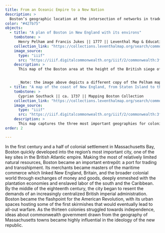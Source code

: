 ```yaml
---
title: From an Oceanic Empire to a New Nation
description: >
  Boston’s geographic location at the intersection of networks in trade, power, and ideas made the city fertile ground for independence movements that would eventually culminate in a revolutionary era.
color: "#427b75"
objects:
  - title: "A plan of Boston in New England with its environs"
    tombstone: >
      Henry Pelham and Francis Jukes || 1777 || Leventhal Map & Education Center
    collection_link: "https://collections.leventhalmap.org/search/commonwealth:3f462w83q"
    image_source: 
      type: "iiif"
      src: "https://iiif.digitalcommonwealth.org/iiif/2/commonwealth:3f462w858"
    description: > 
      This map of the Boston area at the height of the British siege of the city is one of the most significant documents of the entire American Revolutionary War era. Henry Pelham, the half-brother of the artist John Singleton Copley, was a British loyalist, describing his home city as a “turbulant and factious town.” After the battles of Lexington, Concord, and Bunker Hill in 1775, Pelham obtained permission to survey both the British fortifications and the “Rebel works,” and he included an illustrated copy of his pass in the upper left of the map. Due to the extensive detail that Pelham recorded about military positions, the British general William Howe asked him to delay the map’s publication, which did not occur until 1777, after Pelham had evacuated to London. Because this map is one of the most detailed plans of urban space in the period of revolutionary conflict, it also offers invaluable detail about colonial life, including the likely traces of slave quarters located at the estate of “Genl. Royall,” just outside of Medford in the upper right of the map.


      _Note: the image above depicts a different copy of the Pelham map than the one on display in the physical exhibition._
  - title: "A map of the coast of New England, from Staten Island to the island of Breton"
    tombstone: >
      Cyprian Southack || ca. 1737 || Mapping Boston Collection 
    collection_link: "https://collections.leventhalmap.org/search/commonwealth:3f462t67x"
    image_source: 
      type: "iiif"
      src: "https://iiif.digitalcommonwealth.org/iiif/2/commonwealth:3f462t686"
    description: > 
      This map captures the three most important geographies for colonists in Boston in the century prior to the Revolution. At the top center, an inset shows New England on the western fringe of Britain’s Atlantic empire. In the upper left, the urban space of Boston is shown through an inset copy of John Bonner’s map, which recorded the streets, buildings, wharves, and common spaces of the colonial city. And the principal map shows the coastal region which pivoted around Boston, a stretch of colonial possessions hugging the coast from Long Island Sound through the Gulf of Maine to Nova Scotia. There was no border between the U.S. and Canada at this time, and the career of Cyprian Southack, the creator of this map, typified the region’s interconnection: Southack earned his living from fisheries and became a leader of fledgling navies for both Massachusetts and Nova Scotia.
order: 2

---
```


In the first century and a half of colonial settlement in Massachusetts Bay, Boston quickly developed into the region’s most important city, one of the key sites in the British Atlantic empire. Making the most of relatively limited natural resources, Boston became an important entrepôt: a port for trading and transshipment. Its merchants became masters of the maritime commerce which linked New England, Britain, and the broader colonial world through exchanges of money and goods, deeply enmeshed with the plantation economies and enslaved labor of the south and the Caribbean. By the middle of the eighteenth century, the city began to resent the demands of an increasingly centralized British imperial administration. Boston became the flashpoint for the American Revolution, with its urban spaces hosting some of the first skirmishes that would eventually lead to all-out warfare. As the thirteen colonies struggled towards independence, ideas about commonwealth government drawn from the geography of Massachusetts towns became highly influential in the ideology of the new republic.